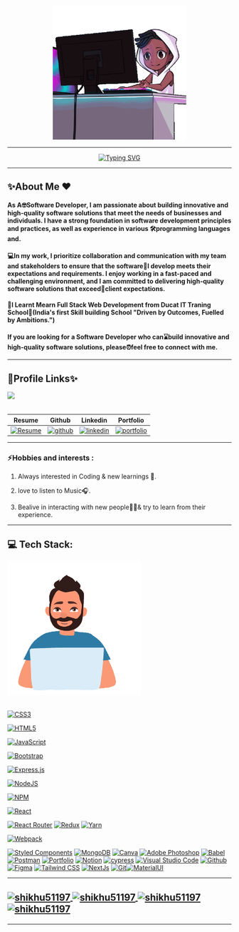 <div class="data" align="center" dir="auto"><a herf="#"><img src="12.gif" alt="" height="300px"></a></div>
<hr>
</div>
<p align="center" dir="auto">
<a href="https://git.io/typing-svg"><img src="https://readme-typing-svg.herokuapp.com?font=Arial&weight=600&pause=1000&color=FF033E&random=false&width=435&lines=Hey+!+%F0%9F%91%8B+I+am+Vivek+Kumar+Tiwari+%F0%9F%A7%91%E2%80%8D%F0%9F%8E%93;I+am+a+%F0%9F%8E%93+Full-Stack+Web++Developer+%F0%9F%91%A8%F0%9F%8F%BB%E2%80%8D%F0%9F%92%BB;%F0%9F%A4%93+Curious+to+learn+new+things+%E2%9C%A8" alt="Typing SVG" /></a></p>
<hr>

<h2>✨About Me ❤️</h2>
<h4>As A🤓Software Developer, I am passionate about building innovative and high-quality software
                            solutions that meet the needs of businesses and individuals. I have a strong foundation in
                            software development principles and practices, as well as experience in various
                            🛠️programming languages and.</h4>
                            
<h4>💻In my work, I prioritize collaboration and
                            communication with my team and stakeholders to ensure that the software🌟I develop meets
                            their expectations and requirements. I enjoy working in a fast-paced and challenging
                            environment, and I am committed to delivering high-quality software solutions that
                            exceed📂client expectations.</h4>
                            
<h4>🏅I Learnt Mearn Full Stack Web Development from Ducat IT Traning School🏡(India's first Skill
                            building School "Driven by Outcomes, Fuelled by Ambitions.")</h4>

<h4>If you are looking for a Software Developer who can⌛build innovative and high-quality software
                            solutions, please⏰feel free to connect with me.</h4>
                            
<hr>

<h2>🔗Profile Links✨</h2>
<div class="data"><a herf="#"><img src="13.gif"></a></div>
</br>
<table>
<thead>
<tr>
<th>Resume</th>
<th>Github</th>
<th>Linkedin</th>
<th>Portfolio</th>
</tr>
</thead>
<tbody>
<tr>
  
<td><a href="https://drive.google.com/file/d/1BzqeRUd16u0EeRLvDhXvkdymE6pKdCQH/view?usp=sharing" rel="nofollow"><img src="https://camo.githubusercontent.com/ecec2d09307174c65fbb29de88e14c205b3542d6b545abbbf7eab48917663474/68747470733a2f2f696d672e736869656c64732e696f2f62616467652f6d795f526573756d652d4537353438303f7374796c653d666f722d7468652d6261646765266c6f676f3d6b6f2d6669266c6f676f436f6c6f723d7768697465" alt="Resume" data-canonical-src="https://img.shields.io/badge/my_Resume-E75480?style=for-the-badge&amp;logo=ko-fi&amp;logoColor=white" style="max-width: 100%;"></a></td>
  
<td><a href="https://github.com/vivek8620"><img src="https://camo.githubusercontent.com/f1636061f03c930ad93a3c1eb61633dce4d238b4b3017d33e17b897e58e6b82e/68747470733a2f2f696d672e736869656c64732e696f2f62616467652f6769746875622d3144413146323f7374796c653d666f722d7468652d6261646765266c6f676f3d676974687562266c6f676f436f6c6f723d7768697465" alt="github" data-canonical-src="https://img.shields.io/badge/github-1DA1F2?style=for-the-badge&amp;logo=github&amp;logoColor=white" style="max-width: 100%;"></a></td>
  
<td><a href="www.linkedin.com/in/vivek-tiwari-5ab4a4273" rel="nofollow"><img src="https://camo.githubusercontent.com/2b91ca452712585ded21c915eefcf36ea6d69716da98590a76308ab959b61807/68747470733a2f2f696d672e736869656c64732e696f2f62616467652f6c696e6b6564696e2d3041363643323f7374796c653d666f722d7468652d6261646765266c6f676f3d6c696e6b6564696e266c6f676f436f6c6f723d7768697465" alt="linkedin" data-canonical-src="https://img.shields.io/badge/linkedin-0A66C2?style=for-the-badge&amp;logo=linkedin&amp;logoColor=white" style="max-width: 100%;"></a></td>
  
<td><a href="https://github.com/vivek8620/Portfolio.git" rel="nofollow"><img src="https://camo.githubusercontent.com/0ae9c78f04926b91560d338a33b8a22c89b5e2c871ae2dcbd58a28bbeb478ef5/68747470733a2f2f696d672e736869656c64732e696f2f62616467652f6d795f706f7274666f6c696f2d3138413330333f7374796c653d666f722d7468652d6261646765266c6f676f3d696f6e6963266c6f676f436f6c6f723d7768697465" alt="portfolio" data-canonical-src="https://img.shields.io/badge/my_portfolio-18A303?style=for-the-badge&amp;logo=ionic&amp;logoColor=white" style="max-width: 100%;"></a></td>
</tr>
</tbody>
</table>
<hr>

<h3>⚡Hobbies and interests :</h3>
<ol dir="auto">
<li>
<p dir="auto">Always interested in Coding &amp; new learnings 💫.</p>
</li>
<li>
<p dir="auto">love to listen to Music🎧.</p>
</li>
<li>
<p dir="auto">Bealive in interacting with new people🫱🫲&amp; try to learn from their experience.</p>
</li>
</ol>
<hr>

<h2 dir="auto">💻 Tech Stack:</h2>
<div dir="auto"><a herf="#"><img src="15.gif" alt="" height="300px"></a></div>
</br>

<p dir="auto">
<a target="_blank" rel="noopener noreferrer nofollow" href="https://camo.githubusercontent.com/26c5573c32755d25305421d54badb7dc11105c583cf5cd69be709d8a125bb932/68747470733a2f2f696d672e736869656c64732e696f2f62616467652f637373332d2532333135373242362e7376673f7374796c653d706c6173746963266c6f676f3d63737333266c6f676f436f6c6f723d7768697465"><img src="https://camo.githubusercontent.com/26c5573c32755d25305421d54badb7dc11105c583cf5cd69be709d8a125bb932/68747470733a2f2f696d672e736869656c64732e696f2f62616467652f637373332d2532333135373242362e7376673f7374796c653d706c6173746963266c6f676f3d63737333266c6f676f436f6c6f723d7768697465" alt="CSS3" data-canonical-src="https://img.shields.io/badge/css3-%231572B6.svg?style=plastic&amp;logo=css3&amp;logoColor=white" style="max-width: 100%;"></a>
  
<a target="_blank" rel="noopener noreferrer nofollow" href="https://camo.githubusercontent.com/7a56067a2e98b60d86017a8288360e5f56c7e7efdb25e73846474a8013c1d6b1/68747470733a2f2f696d672e736869656c64732e696f2f62616467652f68746d6c352d2532334533344632362e7376673f7374796c653d706c6173746963266c6f676f3d68746d6c35266c6f676f436f6c6f723d7768697465"><img src="https://camo.githubusercontent.com/7a56067a2e98b60d86017a8288360e5f56c7e7efdb25e73846474a8013c1d6b1/68747470733a2f2f696d672e736869656c64732e696f2f62616467652f68746d6c352d2532334533344632362e7376673f7374796c653d706c6173746963266c6f676f3d68746d6c35266c6f676f436f6c6f723d7768697465" alt="HTML5" data-canonical-src="https://img.shields.io/badge/html5-%23E34F26.svg?style=plastic&amp;logo=html5&amp;logoColor=white" style="max-width: 100%;"></a>

<a target="_blank" rel="noopener noreferrer nofollow" href="https://camo.githubusercontent.com/dc85e28b97f0d1fd4b76ce7f5229a76c4894ecb7e0348d36866a5fc335924387/68747470733a2f2f696d672e736869656c64732e696f2f62616467652f6a6176617363726970742d2532333332333333302e7376673f7374796c653d706c6173746963266c6f676f3d6a617661736372697074266c6f676f436f6c6f723d253233463744463145"><img src="https://camo.githubusercontent.com/dc85e28b97f0d1fd4b76ce7f5229a76c4894ecb7e0348d36866a5fc335924387/68747470733a2f2f696d672e736869656c64732e696f2f62616467652f6a6176617363726970742d2532333332333333302e7376673f7374796c653d706c6173746963266c6f676f3d6a617661736372697074266c6f676f436f6c6f723d253233463744463145" alt="JavaScript" data-canonical-src="https://img.shields.io/badge/javascript-%23323330.svg?style=plastic&amp;logo=javascript&amp;logoColor=%23F7DF1E" style="max-width: 100%;"></a>

<a target="_blank" rel="noopener noreferrer nofollow" href="https://camo.githubusercontent.com/52bd28dd3df9f37d74ee82015cdb46a52f1208337912ce1795cdf5ca5f37996f/68747470733a2f2f696d672e736869656c64732e696f2f62616467652f626f6f7473747261702d2532333536334437432e7376673f7374796c653d706c6173746963266c6f676f3d626f6f747374726170266c6f676f436f6c6f723d7768697465"><img src="https://camo.githubusercontent.com/52bd28dd3df9f37d74ee82015cdb46a52f1208337912ce1795cdf5ca5f37996f/68747470733a2f2f696d672e736869656c64732e696f2f62616467652f626f6f7473747261702d2532333536334437432e7376673f7374796c653d706c6173746963266c6f676f3d626f6f747374726170266c6f676f436f6c6f723d7768697465" alt="Bootstrap" data-canonical-src="https://img.shields.io/badge/bootstrap-%23563D7C.svg?style=plastic&amp;logo=bootstrap&amp;logoColor=white" style="max-width: 100%;"></a>
 
<a target="_blank" rel="noopener noreferrer nofollow" href="https://camo.githubusercontent.com/f39c47dff11c780dc61f65656f8368a1091bd1824ef6280da4ad9b89acb3746e/68747470733a2f2f696d672e736869656c64732e696f2f62616467652f657870726573732e6a732d2532333430346435392e7376673f7374796c653d706c6173746963266c6f676f3d65787072657373266c6f676f436f6c6f723d253233363144414642"><img src="https://camo.githubusercontent.com/f39c47dff11c780dc61f65656f8368a1091bd1824ef6280da4ad9b89acb3746e/68747470733a2f2f696d672e736869656c64732e696f2f62616467652f657870726573732e6a732d2532333430346435392e7376673f7374796c653d706c6173746963266c6f676f3d65787072657373266c6f676f436f6c6f723d253233363144414642" alt="Express.js" data-canonical-src="https://img.shields.io/badge/express.js-%23404d59.svg?style=plastic&amp;logo=express&amp;logoColor=%2361DAFB" style="max-width: 100%;"></a>

<a target="_blank" rel="noopener noreferrer nofollow" href="https://camo.githubusercontent.com/c1fefc236f890bbd0743fea4e144b83c191102a53faa5a9258756d4ab299b0d0/68747470733a2f2f696d672e736869656c64732e696f2f62616467652f6e6f64652e6a732d3644413535463f7374796c653d706c6173746963266c6f676f3d6e6f64652e6a73266c6f676f436f6c6f723d7768697465"><img src="https://camo.githubusercontent.com/c1fefc236f890bbd0743fea4e144b83c191102a53faa5a9258756d4ab299b0d0/68747470733a2f2f696d672e736869656c64732e696f2f62616467652f6e6f64652e6a732d3644413535463f7374796c653d706c6173746963266c6f676f3d6e6f64652e6a73266c6f676f436f6c6f723d7768697465" alt="NodeJS" data-canonical-src="https://img.shields.io/badge/node.js-6DA55F?style=plastic&amp;logo=node.js&amp;logoColor=white" style="max-width: 100%;"></a>

<a target="_blank" rel="noopener noreferrer nofollow" href="https://camo.githubusercontent.com/413aeda13219cc99c241777722669eb0af33256536eb5da9e25c9a6d235bc5f8/68747470733a2f2f696d672e736869656c64732e696f2f62616467652f4e504d2d2532333030303030302e7376673f7374796c653d706c6173746963266c6f676f3d6e706d266c6f676f436f6c6f723d7768697465"><img src="https://camo.githubusercontent.com/413aeda13219cc99c241777722669eb0af33256536eb5da9e25c9a6d235bc5f8/68747470733a2f2f696d672e736869656c64732e696f2f62616467652f4e504d2d2532333030303030302e7376673f7374796c653d706c6173746963266c6f676f3d6e706d266c6f676f436f6c6f723d7768697465" alt="NPM" data-canonical-src="https://img.shields.io/badge/NPM-%23000000.svg?style=plastic&amp;logo=npm&amp;logoColor=white" style="max-width: 100%;"></a>

<a target="_blank" rel="noopener noreferrer nofollow" href="https://camo.githubusercontent.com/59817a5bb2c1434629cda07e794a417c76fca563e76200911f86360e60b41918/68747470733a2f2f696d672e736869656c64732e696f2f62616467652f72656163742d2532333230323332612e7376673f7374796c653d706c6173746963266c6f676f3d7265616374266c6f676f436f6c6f723d253233363144414642"><img src="https://camo.githubusercontent.com/59817a5bb2c1434629cda07e794a417c76fca563e76200911f86360e60b41918/68747470733a2f2f696d672e736869656c64732e696f2f62616467652f72656163742d2532333230323332612e7376673f7374796c653d706c6173746963266c6f676f3d7265616374266c6f676f436f6c6f723d253233363144414642" alt="React" data-canonical-src="https://img.shields.io/badge/react-%2320232a.svg?style=plastic&amp;logo=react&amp;logoColor=%2361DAFB" style="max-width: 100%;"></a>

<a target="_blank" rel="noopener noreferrer nofollow" href="https://camo.githubusercontent.com/6728ad1a81817f01e1f3acd38e7681736352ae2844005f38e3a3d02c268e72ee/68747470733a2f2f696d672e736869656c64732e696f2f62616467652f52656163745f526f757465722d4341343234353f7374796c653d706c6173746963266c6f676f3d72656163742d726f75746572266c6f676f436f6c6f723d7768697465"><img src="https://camo.githubusercontent.com/6728ad1a81817f01e1f3acd38e7681736352ae2844005f38e3a3d02c268e72ee/68747470733a2f2f696d672e736869656c64732e696f2f62616467652f52656163745f526f757465722d4341343234353f7374796c653d706c6173746963266c6f676f3d72656163742d726f75746572266c6f676f436f6c6f723d7768697465" alt="React Router" data-canonical-src="https://img.shields.io/badge/React_Router-CA4245?style=plastic&amp;logo=react-router&amp;logoColor=white" style="max-width: 100%;"></a> <a target="_blank" rel="noopener noreferrer nofollow" href="https://camo.githubusercontent.com/a8db76317d3cf587022c230261d558a36e6f9b5f3ce546c50e3580b64a6ccb86/68747470733a2f2f696d672e736869656c64732e696f2f62616467652f72656475782d2532333539336438382e7376673f7374796c653d706c6173746963266c6f676f3d7265647578266c6f676f436f6c6f723d7768697465"><img src="https://camo.githubusercontent.com/a8db76317d3cf587022c230261d558a36e6f9b5f3ce546c50e3580b64a6ccb86/68747470733a2f2f696d672e736869656c64732e696f2f62616467652f72656475782d2532333539336438382e7376673f7374796c653d706c6173746963266c6f676f3d7265647578266c6f676f436f6c6f723d7768697465" alt="Redux" data-canonical-src="https://img.shields.io/badge/redux-%23593d88.svg?style=plastic&amp;logo=redux&amp;logoColor=white" style="max-width: 100%;"></a>  <a target="_blank" rel="noopener noreferrer nofollow" href="https://camo.githubusercontent.com/c7a5b8e859300abce3eefbd96999c7ec532a40563a9d696a23faad846e85375e/68747470733a2f2f696d672e736869656c64732e696f2f62616467652f7961726e2d2532333243384542422e7376673f7374796c653d706c6173746963266c6f676f3d7961726e266c6f676f436f6c6f723d7768697465"><img src="https://camo.githubusercontent.com/c7a5b8e859300abce3eefbd96999c7ec532a40563a9d696a23faad846e85375e/68747470733a2f2f696d672e736869656c64732e696f2f62616467652f7961726e2d2532333243384542422e7376673f7374796c653d706c6173746963266c6f676f3d7961726e266c6f676f436f6c6f723d7768697465" alt="Yarn" data-canonical-src="https://img.shields.io/badge/yarn-%232C8EBB.svg?style=plastic&amp;logo=yarn&amp;logoColor=white" style="max-width: 100%;"></a>

<a target="_blank" rel="noopener noreferrer nofollow" href="https://camo.githubusercontent.com/05a77339b1fb703fa89bd3d8b937d5ad93038a182c10d1e5998be384d2ebb235/68747470733a2f2f696d672e736869656c64732e696f2f62616467652f7765627061636b2d2532333844443646392e7376673f7374796c653d706c6173746963266c6f676f3d7765627061636b266c6f676f436f6c6f723d626c61636b"><img src="https://camo.githubusercontent.com/05a77339b1fb703fa89bd3d8b937d5ad93038a182c10d1e5998be384d2ebb235/68747470733a2f2f696d672e736869656c64732e696f2f62616467652f7765627061636b2d2532333844443646392e7376673f7374796c653d706c6173746963266c6f676f3d7765627061636b266c6f676f436f6c6f723d626c61636b" alt="Webpack" data-canonical-src="https://img.shields.io/badge/webpack-%238DD6F9.svg?style=plastic&amp;logo=webpack&amp;logoColor=black" style="max-width: 100%;"></a> 

<a target="_blank" rel="noopener noreferrer nofollow" href="https://camo.githubusercontent.com/1f9ef239ba6d7b63210c4f84d69ad1dd077f467bbb75d902e59cf73ab84e206a/68747470733a2f2f696d672e736869656c64732e696f2f62616467652f7374796c65642d2d636f6d706f6e656e74732d4442373039333f7374796c653d706c6173746963266c6f676f3d7374796c65642d636f6d706f6e656e7473266c6f676f436f6c6f723d7768697465"><img src="https://camo.githubusercontent.com/1f9ef239ba6d7b63210c4f84d69ad1dd077f467bbb75d902e59cf73ab84e206a/68747470733a2f2f696d672e736869656c64732e696f2f62616467652f7374796c65642d2d636f6d706f6e656e74732d4442373039333f7374796c653d706c6173746963266c6f676f3d7374796c65642d636f6d706f6e656e7473266c6f676f436f6c6f723d7768697465" alt="Styled Components" data-canonical-src="https://img.shields.io/badge/styled--components-DB7093?style=plastic&amp;logo=styled-components&amp;logoColor=white" style="max-width: 100%;"></a> <a target="_blank" rel="noopener noreferrer nofollow" href="https://camo.githubusercontent.com/8b348309d4fd43b2aa79dce7ad1ed5c8547a64d7b380350cfc0e1ad1972890e5/68747470733a2f2f696d672e736869656c64732e696f2f62616467652f4d6f6e676f44422d2532333465613934622e7376673f7374796c653d706c6173746963266c6f676f3d6d6f6e676f6462266c6f676f436f6c6f723d7768697465"><img src="https://camo.githubusercontent.com/8b348309d4fd43b2aa79dce7ad1ed5c8547a64d7b380350cfc0e1ad1972890e5/68747470733a2f2f696d672e736869656c64732e696f2f62616467652f4d6f6e676f44422d2532333465613934622e7376673f7374796c653d706c6173746963266c6f676f3d6d6f6e676f6462266c6f676f436f6c6f723d7768697465" alt="MongoDB" data-canonical-src="https://img.shields.io/badge/MongoDB-%234ea94b.svg?style=plastic&amp;logo=mongodb&amp;logoColor=white" style="max-width: 100%;"></a> <a target="_blank" rel="noopener noreferrer nofollow" href="https://camo.githubusercontent.com/c6d128436030688893c256b2eb9d0d867dd1f2e0005b4b043f14a2309185c784/68747470733a2f2f696d672e736869656c64732e696f2f62616467652f43616e76612d2532333030433443432e7376673f7374796c653d706c6173746963266c6f676f3d43616e7661266c6f676f436f6c6f723d7768697465"><img src="https://camo.githubusercontent.com/c6d128436030688893c256b2eb9d0d867dd1f2e0005b4b043f14a2309185c784/68747470733a2f2f696d672e736869656c64732e696f2f62616467652f43616e76612d2532333030433443432e7376673f7374796c653d706c6173746963266c6f676f3d43616e7661266c6f676f436f6c6f723d7768697465" alt="Canva" data-canonical-src="https://img.shields.io/badge/Canva-%2300C4CC.svg?style=plastic&amp;logo=Canva&amp;logoColor=white" style="max-width: 100%;"></a> <a target="_blank" rel="noopener noreferrer nofollow" href="https://camo.githubusercontent.com/81462093fa279e4246fc292a5a05fbc9218759c58828097be6efc7a70875a060/68747470733a2f2f696d672e736869656c64732e696f2f62616467652f61646f626570686f746f73686f702d2532333331413846462e7376673f7374796c653d706c6173746963266c6f676f3d61646f626570686f746f73686f70266c6f676f436f6c6f723d7768697465"><img src="https://camo.githubusercontent.com/81462093fa279e4246fc292a5a05fbc9218759c58828097be6efc7a70875a060/68747470733a2f2f696d672e736869656c64732e696f2f62616467652f61646f626570686f746f73686f702d2532333331413846462e7376673f7374796c653d706c6173746963266c6f676f3d61646f626570686f746f73686f70266c6f676f436f6c6f723d7768697465" alt="Adobe Photoshop" data-canonical-src="https://img.shields.io/badge/adobephotoshop-%2331A8FF.svg?style=plastic&amp;logo=adobephotoshop&amp;logoColor=white" style="max-width: 100%;"></a> <a target="_blank" rel="noopener noreferrer nofollow" href="https://camo.githubusercontent.com/5aa7c47c309c1d69d62853e8d0c6170e2d8e641d5a4f8a4bbbcd1504d740b004/68747470733a2f2f696d672e736869656c64732e696f2f62616467652f426162656c2d4639444333653f7374796c653d706c6173746963266c6f676f3d626162656c266c6f676f436f6c6f723d626c61636b"><img src="https://camo.githubusercontent.com/5aa7c47c309c1d69d62853e8d0c6170e2d8e641d5a4f8a4bbbcd1504d740b004/68747470733a2f2f696d672e736869656c64732e696f2f62616467652f426162656c2d4639444333653f7374796c653d706c6173746963266c6f676f3d626162656c266c6f676f436f6c6f723d626c61636b" alt="Babel" data-canonical-src="https://img.shields.io/badge/Babel-F9DC3e?style=plastic&amp;logo=babel&amp;logoColor=black" style="max-width: 100%;"></a> <a target="_blank" rel="noopener noreferrer nofollow" href="https://camo.githubusercontent.com/a5c3e0ea08e0b6ffdbe0022759762f96c4a5047275854b6003e2c2abe172c996/68747470733a2f2f696d672e736869656c64732e696f2f62616467652f506f73746d616e2d4646364333373f7374796c653d706c6173746963266c6f676f3d706f73746d616e266c6f676f436f6c6f723d7768697465"><img src="https://camo.githubusercontent.com/a5c3e0ea08e0b6ffdbe0022759762f96c4a5047275854b6003e2c2abe172c996/68747470733a2f2f696d672e736869656c64732e696f2f62616467652f506f73746d616e2d4646364333373f7374796c653d706c6173746963266c6f676f3d706f73746d616e266c6f676f436f6c6f723d7768697465" alt="Postman" data-canonical-src="https://img.shields.io/badge/Postman-FF6C37?style=plastic&amp;logo=postman&amp;logoColor=white" style="max-width: 100%;"></a> <a target="_blank" rel="noopener noreferrer nofollow" href="https://camo.githubusercontent.com/8006d7af1a1962ac4654a935aa222aaddc513179658b21c9e92106797d23de0a/68747470733a2f2f696d672e736869656c64732e696f2f62616467652f506f7274666f6c696f2d2532333030303030302e7376673f7374796c653d706c6173746963266c6f676f3d66697265666f78266c6f676f436f6c6f723d23464637313339"><img src="https://camo.githubusercontent.com/8006d7af1a1962ac4654a935aa222aaddc513179658b21c9e92106797d23de0a/68747470733a2f2f696d672e736869656c64732e696f2f62616467652f506f7274666f6c696f2d2532333030303030302e7376673f7374796c653d706c6173746963266c6f676f3d66697265666f78266c6f676f436f6c6f723d23464637313339" alt="Portfolio" data-canonical-src="https://img.shields.io/badge/Portfolio-%23000000.svg?style=plastic&amp;logo=firefox&amp;logoColor=#FF7139" style="max-width: 100%;"></a> <a target="_blank" rel="noopener noreferrer nofollow" href="https://camo.githubusercontent.com/2659dc85bcc0fcec572b8ff885ab2ec6b15098b544f640c6e5d7157ed4b03dbe/68747470733a2f2f696d672e736869656c64732e696f2f62616467652f4e6f74696f6e2d2532333030303030302e7376673f7374796c653d706c6173746963266c6f676f3d6e6f74696f6e266c6f676f436f6c6f723d7768697465"><img src="https://camo.githubusercontent.com/2659dc85bcc0fcec572b8ff885ab2ec6b15098b544f640c6e5d7157ed4b03dbe/68747470733a2f2f696d672e736869656c64732e696f2f62616467652f4e6f74696f6e2d2532333030303030302e7376673f7374796c653d706c6173746963266c6f676f3d6e6f74696f6e266c6f676f436f6c6f723d7768697465" alt="Notion" data-canonical-src="https://img.shields.io/badge/Notion-%23000000.svg?style=plastic&amp;logo=notion&amp;logoColor=white" style="max-width: 100%;"></a>
<a target="_blank" rel="noopener noreferrer nofollow" href="https://camo.githubusercontent.com/941578af7ca6de59e4a36e274c75944305673385cb1d4e3927ff042c15f9403a/68747470733a2f2f696d672e736869656c64732e696f2f62616467652f637970726573732d2532333465613934622e7376673f7374796c653d706c6173746963266c6f676f3d63797072657373266c6f676f436f6c6f723d626c61636b"><img src="https://camo.githubusercontent.com/941578af7ca6de59e4a36e274c75944305673385cb1d4e3927ff042c15f9403a/68747470733a2f2f696d672e736869656c64732e696f2f62616467652f637970726573732d2532333465613934622e7376673f7374796c653d706c6173746963266c6f676f3d63797072657373266c6f676f436f6c6f723d626c61636b" alt="cypress" data-canonical-src="https://img.shields.io/badge/cypress-%234ea94b.svg?style=plastic&amp;logo=cypress&amp;logoColor=black" style="max-width: 100%;"></a>   <a target="_blank" rel="noopener noreferrer nofollow" href="https://camo.githubusercontent.com/abc9eb3abd5d2fddfbb1d99d8604a9fbf8b5c1155d208f14e6159266c8985b42/68747470733a2f2f696d672e736869656c64732e696f2f62616467652f56697375616c53747564696f436f64652d2532333030374143432e7376673f7374796c653d706c6173746963266c6f676f3d76697375616c73747564696f636f6465266c6f676f436f6c6f723d7768697465"><img src="https://camo.githubusercontent.com/abc9eb3abd5d2fddfbb1d99d8604a9fbf8b5c1155d208f14e6159266c8985b42/68747470733a2f2f696d672e736869656c64732e696f2f62616467652f56697375616c53747564696f436f64652d2532333030374143432e7376673f7374796c653d706c6173746963266c6f676f3d76697375616c73747564696f636f6465266c6f676f436f6c6f723d7768697465" alt="Visual Studio Code" data-canonical-src="https://img.shields.io/badge/VisualStudioCode-%23007ACC.svg?style=plastic&amp;logo=visualstudiocode&amp;logoColor=white" style="max-width: 100%;"></a> <a target="_blank" rel="noopener noreferrer nofollow" href="https://camo.githubusercontent.com/a2f07a76637462225733cb785f0f53e67246387cf6f7f86775392dce3b7b7767/68747470733a2f2f696d672e736869656c64732e696f2f62616467652f4769746875622d2532333030303030302e7376673f7374796c653d706c6173746963266c6f676f3d676974687562266c6f676f436f6c6f723d7768697465"><img src="https://camo.githubusercontent.com/a2f07a76637462225733cb785f0f53e67246387cf6f7f86775392dce3b7b7767/68747470733a2f2f696d672e736869656c64732e696f2f62616467652f4769746875622d2532333030303030302e7376673f7374796c653d706c6173746963266c6f676f3d676974687562266c6f676f436f6c6f723d7768697465" alt="Github" data-canonical-src="https://img.shields.io/badge/Github-%23000000.svg?style=plastic&amp;logo=github&amp;logoColor=white" style="max-width: 100%;"></a> <a target="_blank" rel="noopener noreferrer nofollow" href="https://camo.githubusercontent.com/9fedd151fa1eab1f5ab5965f0fad988cd6e4137e8fc19c50bc3e1bc2421cbb04/68747470733a2f2f696d672e736869656c64732e696f2f62616467652f6669676d612d2532333536334437432e7376673f7374796c653d706c6173746963266c6f676f3d6669676d61266c6f676f436f6c6f723d7768697465"><img src="https://camo.githubusercontent.com/9fedd151fa1eab1f5ab5965f0fad988cd6e4137e8fc19c50bc3e1bc2421cbb04/68747470733a2f2f696d672e736869656c64732e696f2f62616467652f6669676d612d2532333536334437432e7376673f7374796c653d706c6173746963266c6f676f3d6669676d61266c6f676f436f6c6f723d7768697465" alt="Figma" data-canonical-src="https://img.shields.io/badge/figma-%23563D7C.svg?style=plastic&amp;logo=figma&amp;logoColor=white" style="max-width: 100%;"></a> <a target="_blank" rel="noopener noreferrer nofollow" href="https://camo.githubusercontent.com/7d90dc6f39b130ebe887e3f800f853c7be6ff45e91cc888bbbba350c246e7d1b/68747470733a2f2f696d672e736869656c64732e696f2f62616467652f5461696c77696e645f4353532d3338423241433f7374796c653d706c6173746963266c6f676f3d7461696c77696e642d637373266c6f676f436f6c6f723d7768697465"><img src="https://camo.githubusercontent.com/7d90dc6f39b130ebe887e3f800f853c7be6ff45e91cc888bbbba350c246e7d1b/68747470733a2f2f696d672e736869656c64732e696f2f62616467652f5461696c77696e645f4353532d3338423241433f7374796c653d706c6173746963266c6f676f3d7461696c77696e642d637373266c6f676f436f6c6f723d7768697465" alt="Tailwind CSS" data-canonical-src="https://img.shields.io/badge/Tailwind_CSS-38B2AC?style=plastic&amp;logo=tailwind-css&amp;logoColor=white" style="max-width: 100%;"></a> <a target="_blank" rel="noopener noreferrer nofollow" href="https://camo.githubusercontent.com/dbc477e92595aaa05d53cd0524fa3b2ffe3d7f7b2ca634e100eb0a1da45a26af/68747470733a2f2f696d672e736869656c64732e696f2f62616467652f6e6578742d6a732d2532334533344632362e7376673f7374796c653d706c6173746963266c6f676f3d6e6578742d6a73266c6f676f436f6c6f723d7768697465"><img src="https://camo.githubusercontent.com/dbc477e92595aaa05d53cd0524fa3b2ffe3d7f7b2ca634e100eb0a1da45a26af/68747470733a2f2f696d672e736869656c64732e696f2f62616467652f6e6578742d6a732d2532334533344632362e7376673f7374796c653d706c6173746963266c6f676f3d6e6578742d6a73266c6f676f436f6c6f723d7768697465" alt="NextJs" data-canonical-src="https://img.shields.io/badge/next-js-%23E34F26.svg?style=plastic&amp;logo=next-js&amp;logoColor=white" style="max-width: 100%;"></a>  <a target="_blank" rel="noopener noreferrer nofollow" href="https://camo.githubusercontent.com/9caaec6e9b242b4e07cdaf7945b7c748092737ce1faf684de3a16a955015efa7/68747470733a2f2f696d672e736869656c64732e696f2f62616467652f4769742d6634346432373f7374796c653d706c6173746963266c6f676f3d676974266c6f676f436f6c6f723d7768697465"><img src="https://camo.githubusercontent.com/9caaec6e9b242b4e07cdaf7945b7c748092737ce1faf684de3a16a955015efa7/68747470733a2f2f696d672e736869656c64732e696f2f62616467652f4769742d6634346432373f7374796c653d706c6173746963266c6f676f3d676974266c6f676f436f6c6f723d7768697465" alt="Git" data-canonical-src="https://img.shields.io/badge/Git-f44d27?style=plastic&amp;logo=git&amp;logoColor=white" style="max-width: 100%;"></a><a target="_blank" rel="noopener noreferrer nofollow" href="https://camo.githubusercontent.com/127ad3b8bc54cda38e6caab983ba7cb3536975814383a7fd5024415aefccb399/68747470733a2f2f696d672e736869656c64732e696f2f62616467652f4d6174657269616c25323055492d3030374646463f7374796c653d706c6173746963266c6f676f3d6d7569266c6f676f436f6c6f723d7768697465"><img src="https://camo.githubusercontent.com/127ad3b8bc54cda38e6caab983ba7cb3536975814383a7fd5024415aefccb399/68747470733a2f2f696d672e736869656c64732e696f2f62616467652f4d6174657269616c25323055492d3030374646463f7374796c653d706c6173746963266c6f676f3d6d7569266c6f676f436f6c6f723d7768697465" alt="MaterialUI" data-canonical-src="https://img.shields.io/badge/Material%20UI-007FFF?style=plastic&amp;logo=mui&amp;logoColor=white" style="max-width: 100%;"></a></p>

<hr>
<h2 dir="auto>Top Repositories 📂</h2>

<p dir="auto">
    <a href="https://github.com/shikhu51197/UsedCarbuyAssign">
        <img align="center" src="https://camo.githubusercontent.com/8ac88ee193b58af1c8206e512518b33618e9f32455ac78e4572cb9a9512a90a7/68747470733a2f2f6769746875622d726561646d652d73746174732e76657263656c2e6170702f6170692f70696e2f3f757365726e616d653d7368696b68753531313937267265706f3d5573656443617262757941737369676e266c6f63616c653d656e26626f726465725f7261646975733d30267468656d653d6461726b" alt="shikhu51197" data-canonical-src="https://github-readme-stats.vercel.app/api/pin/?username=shikhu51197&amp;repo=UsedCarbuyAssign&amp;locale=en&amp;border_radius=0&amp;theme=dark" style="max-width: 100%;">
    </a>
    <a href="https://github.com/shikhu51197/Mini-Projects">
        <img align="center" src="https://camo.githubusercontent.com/0272a30113d6f9c8fc6040b0f7477798cfc06de908c0221d843026a8136a9993/68747470733a2f2f6769746875622d726561646d652d73746174732e76657263656c2e6170702f6170692f70696e2f3f757365726e616d653d7368696b68753531313937267265706f3d4d696e692d50726f6a65637473266c6f63616c653d656e26626f726465725f7261646975733d30267468656d653d6461726b" alt="shikhu51197" data-canonical-src="https://github-readme-stats.vercel.app/api/pin/?username=shikhu51197&amp;repo=Mini-Projects&amp;locale=en&amp;border_radius=0&amp;theme=dark" style="max-width: 100%;">
    </a>
    <a href="https://github.com/shikhu51197/Communication_Bridge">
        <img align="center" src="https://camo.githubusercontent.com/691c0ade89ee314cdb1c5e72f781364578810581745f490c0a075688030d94c6/68747470733a2f2f6769746875622d726561646d652d73746174732e76657263656c2e6170702f6170692f70696e2f3f757365726e616d653d7368696b68753531313937267265706f3d436f6d6d756e69636174696f6e5f427269646765266c6f63616c653d656e26626f726465725f7261646975733d30267468656d653d6461726b" alt="shikhu51197" data-canonical-src="https://github-readme-stats.vercel.app/api/pin/?username=shikhu51197&amp;repo=Communication_Bridge&amp;locale=en&amp;border_radius=0&amp;theme=dark" style="max-width: 100%;">
    </a>
    <a href="https://github.com/shikhu51197/Chanda_kaudi_game">
        <img align="center" src="https://camo.githubusercontent.com/5127ed8e97033b1374178751f23db085d1a8fabb1dd3b276db732eaa5b98523c/68747470733a2f2f6769746875622d726561646d652d73746174732e76657263656c2e6170702f6170692f70696e2f3f757365726e616d653d7368696b68753531313937267265706f3d4368616e64615f6b617564695f67616d65266c6f63616c653d656e26626f726465725f7261646975733d30267468656d653d6461726b" alt="shikhu51197" data-canonical-src="https://github-readme-stats.vercel.app/api/pin/?username=shikhu51197&amp;repo=Chanda_kaudi_game&amp;locale=en&amp;border_radius=0&amp;theme=dark" style="max-width: 100%;"> 
    </a>
</p>
<hr>

    


